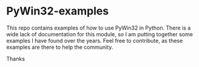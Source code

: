 # PyWin32-examples

This repo contains examples of how to use PyWin32 in Python.
There is a wide lack of documentation for this module, so I am putting together some examples I have found over the years.
Feel free to contribute, as these examples are there to help the community.

Thanks
